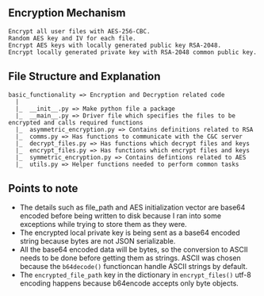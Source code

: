 ## **Encryption Mechanism**
    Encrypt all user files with AES-256-CBC.
    Random AES key and IV for each file.
    Encrypt AES keys with locally generated public key RSA-2048.
    Encrypt locally generated private key with RSA-2048 common public key.
       

## **File Structure and Explanation**
    basic_functionality => Encryption and Decryption related code
      |
      |_  __init__.py => Make python file a package
      |_  __main__.py => Driver file which specifies the files to be encrypted and calls required functions
      |_  asymmetric_encryption.py => Contains definitions related to RSA
      |_  comms.py => Has functions to communicate with the C&C server
      |_  decrypt_files.py => Has functions which decrypt files and keys 
      |_  encrypt_files.py => Has functions which encrypt files and keys
      |_  symmetric_encryption.py => Contains defintions related to AES
      |_  utils.py => Helper functions needed to perform common tasks

## **Points to note**
* The details such as file_path and AES initialization vector are base64 encoded before being written to disk because I ran into some exceptions while trying to store them as they were.
* The encrypted local private key is being sent as a base64 encoded string because bytes are not JSON serializable.
* All the base64 encoded data will be bytes, so the conversion to ASCII needs to be done before getting them as strings. ASCII was chosen because the `b64decode()` functioncan handle ASCII strings by default.
* The `encrypted_file_path` key in the dictionary in `encrypt_files()` utf-8 encoding happens because b64encode accepts only byte objects.